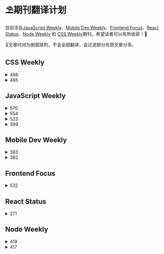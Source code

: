 <div style="opacity:0"></div>

# ⛱期刊翻译计划
目前涉及[JavaScript Weekly](https://javascriptweekly.com/)、[Mobile Dev Weekly](https://mobiledevweekly.com/)、[Frontend Focus](https://frontendfoc.us/)、[React Status](https://react.statuscode.com/)、[Node Weekly](https://nodeweekly.com/) 和 [CSS Weekly](https://css-weekly.com/)期刊，希望读者可以有所收获！🥳

⏳文章时间为倒叙排列，不会全部翻译，会过滤部分优质文章分享。
## CSS Weekly
<details>
  <summary style="cursor: pointer" markdown='span'>
    486
  </summary>

* [CSS中 :has() 选择器不仅仅是 “父选择器”](/CSS_Weekly/486/has_selector.md)
* [CSS自定义属性](/CSS_Weekly/486/cutsom_properties.md)

</details>

<details>
  <summary style="cursor: pointer" markdown='span'>
    485
  </summary>

* [用CSS相对颜色操作动态颜色](/CSS_Weekly/485/Dynamic_Color_Manipulation_with_CSS_Relative_Colors.md)

</details>

## JavaScript Weekly
<details>
  <summary style="cursor: pointer" markdown='span'>
    570
  </summary>

* [ES2021：特性速递](/JavaScript_Weekly/570/ES2021_new_feature.md) 
* [比较 Svelte 和 React](/JavaScript_Weekly/570/svelte_vs_react.md) 
* [重新思考三元运算符](/JavaScript_Weekly/570/ternary.md) 
* [新一代构建工具对比](/JavaScript_Weekly/570/build_tools_compare.md)

</details>

<details>
  <summary style="cursor: pointer" markdown='span'>
    554
  </summary>

* [ES2022特性：类静态初始化块](/JavaScript_Weekly/554/ES2022_Feature_Class_Static_Initialization_Blocks.md) 

</details>

<details>
  <summary style="cursor: pointer" markdown='span'>
    523
  </summary>

* [undefined vs. null revisited](/JavaScript_Weekly/523/undefined_VS_null.md) 
</details>

<details>
  <summary style="cursor: pointer" markdown='span'>
    399
  </summary>

* [JavaScript引擎基础(上)：形态和内联缓存](/JavaScript_Weekly/399/js_engine_shape_and_inline_caches.md)
* [JavaScript引擎基础(下)：优化原型](/JavaScript_Weekly/399/js_engine_optimizing_prototype.md)
</details>

## Mobile Dev Weekly
<details>
  <summary style="cursor: pointer" markdown='span'>
    383
  </summary>

* [一个价值800万美元的娇羞按钮](/Mobile_Dev_Weekly/383/bashful_button.md) 
* [移动先行or桌面先行](/Mobile_Dev_Weekly/383/modile_first_or_desktop_first.md)

</details>

<details>
  <summary style="cursor: pointer" markdown='span'>
    382
  </summary>

* [WebRTC简介](/Mobile_Dev_Weekly/382/webrtc.md)
  
</details>

## Frontend Focus

<details>
  <summary style="cursor: pointer" markdown='span'>
    532
  </summary>

* [前端性能优化[0]](/Frontend_Focus/532/frontend_web_performance.md)

</details>

## React Status
<details>
  <summary style="cursor: pointer" markdown='span'>
    271
  </summary>

* [useEffect视觉指南](/React_Status_Weekly/271/A_Visual_Guide_to_useEffect.md)

</details>

## Node Weekly
<details>
  <summary style="cursor: pointer" markdown='span'>
    419
  </summary>

* [Node.js框架选择指南](/Node_Weekly/419/Nodejs_Framework_Selection_Guide.md) 

</details>

<details>
  <summary style="cursor: pointer" markdown='span'>
    417
  </summary>

* [你需要了解的Node.js内存限制](/Node_Weekly/417/Nodejs_memory_limits_what_you_should_know.md) 

</details>
